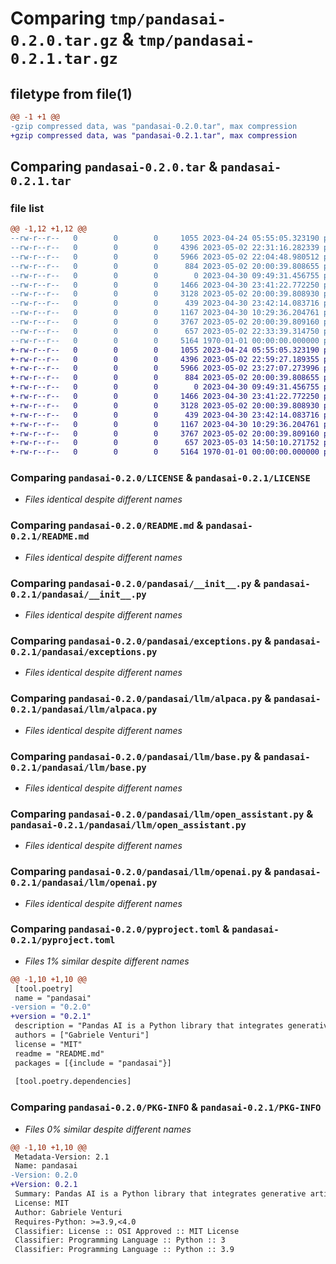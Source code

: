 # Comparing `tmp/pandasai-0.2.0.tar.gz` & `tmp/pandasai-0.2.1.tar.gz`

## filetype from file(1)

```diff
@@ -1 +1 @@
-gzip compressed data, was "pandasai-0.2.0.tar", max compression
+gzip compressed data, was "pandasai-0.2.1.tar", max compression
```

## Comparing `pandasai-0.2.0.tar` & `pandasai-0.2.1.tar`

### file list

```diff
@@ -1,12 +1,12 @@
--rw-r--r--   0        0        0     1055 2023-04-24 05:55:05.323190 pandasai-0.2.0/LICENSE
--rw-r--r--   0        0        0     4396 2023-05-02 22:31:16.282339 pandasai-0.2.0/README.md
--rw-r--r--   0        0        0     5966 2023-05-02 22:04:48.980512 pandasai-0.2.0/pandasai/__init__.py
--rw-r--r--   0        0        0      884 2023-05-02 20:00:39.808655 pandasai-0.2.0/pandasai/exceptions.py
--rw-r--r--   0        0        0        0 2023-04-30 09:49:31.456755 pandasai-0.2.0/pandasai/llm/__init__.py
--rw-r--r--   0        0        0     1466 2023-04-30 23:41:22.772250 pandasai-0.2.0/pandasai/llm/alpaca.py
--rw-r--r--   0        0        0     3128 2023-05-02 20:00:39.808930 pandasai-0.2.0/pandasai/llm/base.py
--rw-r--r--   0        0        0      439 2023-04-30 23:42:14.083716 pandasai-0.2.0/pandasai/llm/fake.py
--rw-r--r--   0        0        0     1167 2023-04-30 10:29:36.204761 pandasai-0.2.0/pandasai/llm/open_assistant.py
--rw-r--r--   0        0        0     3767 2023-05-02 20:00:39.809160 pandasai-0.2.0/pandasai/llm/openai.py
--rw-r--r--   0        0        0      657 2023-05-02 22:33:39.314750 pandasai-0.2.0/pyproject.toml
--rw-r--r--   0        0        0     5164 1970-01-01 00:00:00.000000 pandasai-0.2.0/PKG-INFO
+-rw-r--r--   0        0        0     1055 2023-04-24 05:55:05.323190 pandasai-0.2.1/LICENSE
+-rw-r--r--   0        0        0     4396 2023-05-02 22:59:27.189355 pandasai-0.2.1/README.md
+-rw-r--r--   0        0        0     5966 2023-05-02 23:27:07.273996 pandasai-0.2.1/pandasai/__init__.py
+-rw-r--r--   0        0        0      884 2023-05-02 20:00:39.808655 pandasai-0.2.1/pandasai/exceptions.py
+-rw-r--r--   0        0        0        0 2023-04-30 09:49:31.456755 pandasai-0.2.1/pandasai/llm/__init__.py
+-rw-r--r--   0        0        0     1466 2023-04-30 23:41:22.772250 pandasai-0.2.1/pandasai/llm/alpaca.py
+-rw-r--r--   0        0        0     3128 2023-05-02 20:00:39.808930 pandasai-0.2.1/pandasai/llm/base.py
+-rw-r--r--   0        0        0      439 2023-04-30 23:42:14.083716 pandasai-0.2.1/pandasai/llm/fake.py
+-rw-r--r--   0        0        0     1167 2023-04-30 10:29:36.204761 pandasai-0.2.1/pandasai/llm/open_assistant.py
+-rw-r--r--   0        0        0     3767 2023-05-02 20:00:39.809160 pandasai-0.2.1/pandasai/llm/openai.py
+-rw-r--r--   0        0        0      657 2023-05-03 14:50:10.271752 pandasai-0.2.1/pyproject.toml
+-rw-r--r--   0        0        0     5164 1970-01-01 00:00:00.000000 pandasai-0.2.1/PKG-INFO
```

### Comparing `pandasai-0.2.0/LICENSE` & `pandasai-0.2.1/LICENSE`

 * *Files identical despite different names*

### Comparing `pandasai-0.2.0/README.md` & `pandasai-0.2.1/README.md`

 * *Files identical despite different names*

### Comparing `pandasai-0.2.0/pandasai/__init__.py` & `pandasai-0.2.1/pandasai/__init__.py`

 * *Files identical despite different names*

### Comparing `pandasai-0.2.0/pandasai/exceptions.py` & `pandasai-0.2.1/pandasai/exceptions.py`

 * *Files identical despite different names*

### Comparing `pandasai-0.2.0/pandasai/llm/alpaca.py` & `pandasai-0.2.1/pandasai/llm/alpaca.py`

 * *Files identical despite different names*

### Comparing `pandasai-0.2.0/pandasai/llm/base.py` & `pandasai-0.2.1/pandasai/llm/base.py`

 * *Files identical despite different names*

### Comparing `pandasai-0.2.0/pandasai/llm/open_assistant.py` & `pandasai-0.2.1/pandasai/llm/open_assistant.py`

 * *Files identical despite different names*

### Comparing `pandasai-0.2.0/pandasai/llm/openai.py` & `pandasai-0.2.1/pandasai/llm/openai.py`

 * *Files identical despite different names*

### Comparing `pandasai-0.2.0/pyproject.toml` & `pandasai-0.2.1/pyproject.toml`

 * *Files 1% similar despite different names*

```diff
@@ -1,10 +1,10 @@
 [tool.poetry]
 name = "pandasai"
-version = "0.2.0"
+version = "0.2.1"
 description = "Pandas AI is a Python library that integrates generative artificial intelligence capabilities into Pandas, making dataframes conversational."
 authors = ["Gabriele Venturi"]
 license = "MIT"
 readme = "README.md"
 packages = [{include = "pandasai"}]
 
 [tool.poetry.dependencies]
```

### Comparing `pandasai-0.2.0/PKG-INFO` & `pandasai-0.2.1/PKG-INFO`

 * *Files 0% similar despite different names*

```diff
@@ -1,10 +1,10 @@
 Metadata-Version: 2.1
 Name: pandasai
-Version: 0.2.0
+Version: 0.2.1
 Summary: Pandas AI is a Python library that integrates generative artificial intelligence capabilities into Pandas, making dataframes conversational.
 License: MIT
 Author: Gabriele Venturi
 Requires-Python: >=3.9,<4.0
 Classifier: License :: OSI Approved :: MIT License
 Classifier: Programming Language :: Python :: 3
 Classifier: Programming Language :: Python :: 3.9
```

